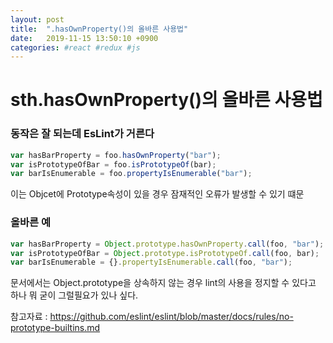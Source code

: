 ```yaml
---
layout: post
title:  ".hasOwnProperty()의 올바른 사용법"
date:   2019-11-15 13:50:10 +0900
categories: #react #redux #js
---
```


# sth.hasOwnProperty()의 올바른 사용법

### 동작은 잘 되는데 EsLint가 거른다

~~~js
var hasBarProperty = foo.hasOwnProperty("bar");
var isPrototypeOfBar = foo.isPrototypeOf(bar);
var barIsEnumerable = foo.propertyIsEnumerable("bar");
~~~

이는 Objcet에 Prototype속성이 있을 경우 잠재적인 오류가 발생할 수 있기 떄문

### 올바른 예

~~~js
var hasBarProperty = Object.prototype.hasOwnProperty.call(foo, "bar");
var isPrototypeOfBar = Object.prototype.isPrototypeOf.call(foo, bar);
var barIsEnumerable = {}.propertyIsEnumerable.call(foo, "bar");
~~~

문서에서는 Object.prototype을 상속하지 않는 경우 lint의 사용을 정지할 수 있다고 하나 뭐 굳이 그럴필요가 있나 싶다.

참고자료 : https://github.com/eslint/eslint/blob/master/docs/rules/no-prototype-builtins.md